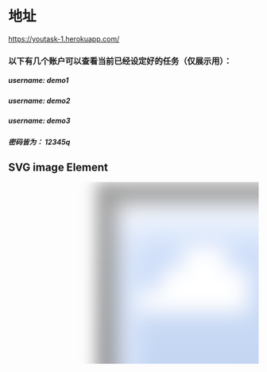 # 地址
<https://youtask-1.herokuapp.com/>


### 以下有几个账户可以查看当前已经设定好的任务（仅展示用）：
##### username: demo1 
##### username: demo2
##### username: demo3

##### 密码皆为： 12345q


<!DOCTYPE html>
<html>
<body>

<h2>SVG image Element</h2>

<svg height="694" width="960" xmlns="http://www.w3.org/2000/svg">
<filter id="f1" x="0" y="0" xmlns="http://www.w3.org/2000/svg">
      <feGaussianBlur in="SourceGraphic" stdDeviation="15" />
    </filter>
  <image width="960" height="694" href="https://sentiments.ae/cdn/shop/articles/Flowers_benefits_why_make_us_happy.jpg?v=1669944555" filter="url(#f1)"/>
  Sorry, your browser does not support inline SVG.  
</svg>

</body>
</html>
